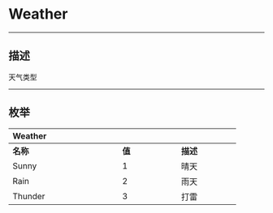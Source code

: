 # Weather

------------------------------------------------------------------------------------------
## 描述

天气类型

------------------------------------------------------------------------------------------
## 枚举

|<div style="width:200px">Weather</div>|<div style="width:100px"></div>|<div style="width:100px"></div>|
|:---|:---|:---|
|**名称**|**值**|**描述**|
|Sunny|1|晴天|
|Rain|2|雨天|
|Thunder|3|打雷|

